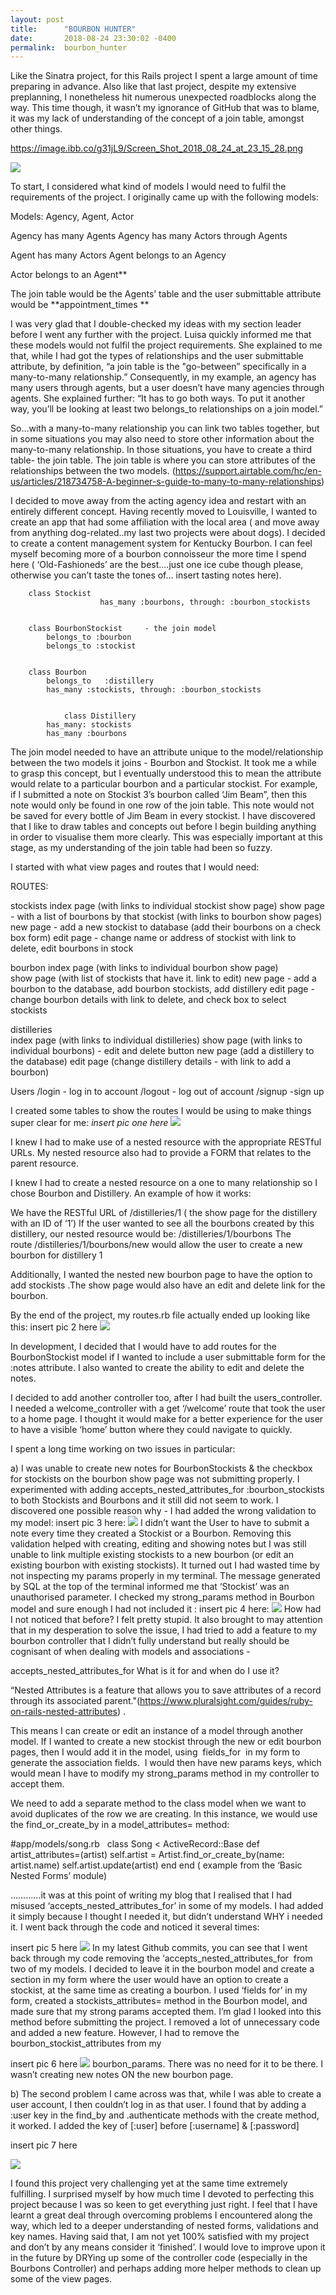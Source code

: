 ```yaml
---
layout: post
title:      "BOURBON HUNTER"
date:       2018-08-24 23:30:02 -0400
permalink:  bourbon_hunter
---
```



Like the Sinatra project, for this Rails project I spent a large amount of time preparing in advance. Also like that last project, despite my extensive preplanning, I nonetheless hit numerous unexpected roadblocks along the way. This time though, it wasn’t my ignorance of GitHub that was to blame, it was my lack of understanding of the concept of a join table, amongst other things.

https://image.ibb.co/g31jL9/Screen_Shot_2018_08_24_at_23_15_28.png

![](https://image.ibb.co/g31jL9/Screen_Shot_2018_08_24_at_23_15_28.png)

To start, I considered what kind of models I would need to fulfil the requirements of the project.  I originally came up with the following models:

 Models:  Agency, Agent, Actor

Agency has many Agents
Agency has many Actors through Agents

Agent has many Actors 
Agent belongs to an Agency

Actor belongs to an Agent**

The join table would be the Agents’ table and the user submittable attribute would be **appointment_times **

I was very glad that I double-checked my ideas with my section leader before I went any further with the project. Luisa quickly informed me that these models would not fulfil the project requirements. She explained to me that, while  I had got the types of relationships and the user submittable attribute, by definition, “a join table is the "go-between” specifically in a many-to-many relationship.” Consequently, in my example, an agency has many users through agents, but a user doesn’t have many agencies through agents. She explained further: “It has to go both ways. To put it another way, you’ll be looking at least two belongs_to relationships on a join model.”

So…with a many-to-many relationship you can link two tables together, but in some situations you may also need to store other information about the many-to-many relationship. In those situations, you have to create a third table- the join table. The join table is where you can store attributes of the relationships between the two models. (https://support.airtable.com/hc/en-us/articles/218734758-A-beginner-s-guide-to-many-to-many-relationships) 

I decided to move away from the acting agency idea and restart with an entirely different concept. Having recently moved to Louisville, I wanted to create an app that had some affiliation with the local area ( and move away from anything dog-related..my last two projects were about dogs). I decided to create a content management system for Kentucky Bourbon. I can feel myself becoming more of a bourbon connoisseur the more time I spend here ( ‘Old-Fashioneds’ are the best….just one ice cube  though please, otherwise you can’t taste the tones of… insert tasting notes here). 

 
		class Stockist
                 		has_many :bourbons, through: :bourbon_stockists
		

		class BourbonStockist     - the join model
		  	belongs_to :bourbon
		  	belongs_to :stockist
		

		class Bourbon
		  	belongs_to   :distillery 
		  	has_many :stockists, through: :bourbon_stockists
		

               	class Distillery
 			has_many: stockists
			has_many :bourbons


The join model needed to have an attribute unique to the model/relationship between the two models it joins - Bourbon and Stockist. It took me a while to grasp this concept, but I eventually understood this to mean the attribute would relate to a particular bourbon and a particular stockist. For example, if I submitted a note on Stockist 3’s bourbon called ‘Jim Beam”, then this note would only be found in one row of the join table. This note would not be saved for every bottle of Jim Beam in every stockist.  I have discovered that I like to draw tables and concepts out before I begin building anything in order to visualise them more clearly. This was especially important at this stage, as my understanding of the join table had been so fuzzy. 

I started with what view pages and routes that I would need:

ROUTES:

stockists 
index page (with links to individual stockist show page)
show page - with a list of bourbons by that stockist (with links to bourbon show pages)
new page - add a new stockist to database (add their bourbons on a check box form)
edit page - change name or address of stockist with link to delete, edit bourbons in stock
   
bourbon 
index page (with links to individual bourbon show page)       
show page (with list of stockists that have it. link to edit) 
new page - add a bourbon to the database, add bourbon stockists, add distillery
edit page - change bourbon details with link to delete, and check box to select stockists 

distilleries  
index page (with links to individual distilleries) 
show page  (with links to individual bourbons) - edit and delete button
new page (add a distillery to the database)
edit page (change distillery details - with link to add a bourbon) 
                           
Users     /login  - log in to account 
            /logout  - log out of account 
            /signup  -sign up 
           
I created some tables to show the routes I would be using to make things super clear for me:
*insert pic one here* ![](https://ibb.co/jSdLtU)
[](https://ibb.co/jSdLtU)

I knew I had to  make use of a nested resource with the appropriate RESTful URLs. My nested resource also had to provide a FORM that relates to the parent resource.

I knew I had to create a nested resource on a one to many relationship so I chose Bourbon and Distillery.  An example of how it works:

We have the RESTful URL of /distilleries/1 ( the show page for the distillery with an ID of ‘1’)
If the user wanted to see all the bourbons created by this distillery, our nested resource would be:
 /distilleries/1/bourbons
The route /distilleries/1/bourbons/new would allow the user to create a new bourbon for distillery 1

 Additionally, I wanted the nested new bourbon page to have the option to add stockists .The show page would also have an edit and delete link for the bourbon.

By the end of the project, my routes.rb file actually ended up looking like this:
 insert pic 2 here  ![](https://ibb.co/hkNPL9) 
 
 In development, I decided that I would have to add routes for the BourbonStockist model if I wanted to include a user submittable form for the :notes attribute. I also wanted to create the ability to edit and delete the notes. 

I decided to add another controller too, after I had built the users_controller. I needed a welcome_controller with a get ‘/welcome’ route that took the user to a home page. I thought it would make for a better experience for the user to have a visible ‘home’ button where they could navigate to quickly. 

I spent a long time working on two issues in particular:

a) I was unable to create new notes  for BourbonStockists & the checkbox for stockists on the bourbon show page was not submitting properly.
I experimented with adding accepts_nested_attributes_for :bourbon_stockists to both Stockists and Bourbons and it still did not seem to work. I discovered one possible reason why - I had added the wrong validation to my model:
insert pic 3 here:
![](https://ibb.co/kVvdf9)
I didn’t want the User to have to submit a note every time they created a Stockist or a Bourbon. Removing this validation helped with creating, editing and showing notes but I was still unable to link multiple existing stockists to a new bourbon (or edit an existing bourbon with existing stockists). It turned out I had wasted time by not inspecting my params properly in my terminal. The message generated by SQL at the top of the terminal informed me that ‘Stockist’ was an unauthorised parameter. 
I checked my strong_params method in Bourbon model and sure enough I had not included it : 
insert pic 4 here:
![](https://ibb.co/ehoW09)
How had I not noticed that before? I felt pretty stupid. It also brought to may attention that in my desperation to solve the issue, I had tried to add a feature to my bourbon controller that I didn’t fully understand but really should be cognisant of when dealing with models and associations - 

accepts_nested_attributes_for
What is it for and when do I use it? 

“Nested Attributes is a feature that allows you to save attributes of a record through its associated parent."(https://www.pluralsight.com/guides/ruby-on-rails-nested-attributes) . 

This means I can create or edit an instance of a model through another model. 
If I wanted to create a new stockist through the new or edit bourbon pages, then I would add it in the model,  using  fields_for  in my form to generate the association fields.  I would then have new params keys, which would mean I have to modify my strong_params method in my controller to accept them.

We need to add a separate method to the class model when we want to avoid duplicates of the row we are creating. In this instance, we  would use the find_or_create_by in a model_attributes= method:

#app/models/song.rb
 
class Song < ActiveRecord::Base
  def artist_attributes=(artist)
    self.artist = Artist.find_or_create_by(name: artist.name)
    self.artist.update(artist)
  end
end
( example from the ‘Basic Nested Forms’ module)
 
…………it was at this point of writing my blog that I realised that I had misused ‘accepts_nested_attributes_for’ in some of my models. I had added it simply because I thought I needed it, but didn’t understand WHY i needed it. I went back through the code and noticed it several times:

insert pic 5 here
![](https://ibb.co/doZ4L9)
In my latest Github commits, you can see that I went back through my code removing the ‘accepts_nested_attributes_for  from two of my models. I decided to leave it in the bourbon model and create a section in my form where the user would have an option to create a stockist, at the same time as creating a bourbon. I used ‘fields for’ in my form, created a stockists_attributes= method in the Bourbon model, and made sure that my strong params accepted them. I’m glad I looked into this method before submitting the project. I removed a lot of unnecessary code and added a new feature. However, I had to remove the bourbon_stockist_attributes from my 

insert pic 6 here
![](https://ibb.co/hgpFSp)
bourbon_params. There was no need for it to be there. I wasn’t creating new notes ON the new bourbon page. 

b) The second  problem I came across was that, while I was able to create a user account, I then couldn’t log in as that user. I found that by adding a 
:user key in the find_by and .authenticate methods with the create method, it worked. I added the key of    [:user]     before    [:username]  & [:password]

insert pic 7 here

![](https://ibb.co/kQMUnp)

I found this project very challenging yet at the same time extremely fulfilling. I surprised myself by how much time I devoted to perfecting this project because I was so keen to get everything just right. I feel that I have learnt a great deal through overcoming problems I encountered along the way, which led to a deeper understanding of nested forms, validations and key names. Having said that, I am not yet 100% satisfied with my project and don’t by any means consider it ‘finished’. I would love to improve upon it in the future by DRYing up some of the controller code (especially in the Bourbons Controller) and  perhaps adding more helper methods to clean up some of the view pages.
 
 
